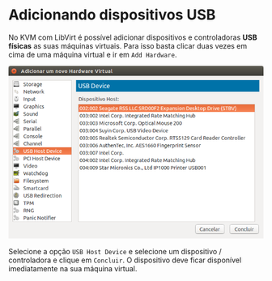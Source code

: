 Adicionando dispositivos USB
======

No KVM com LibVirt é possível adicionar dispositivos e controladoras 
**USB físicas** as suas máquinas virtuais. Para isso basta clicar duas
vezes em cima de uma máquina virtual e ir em `Add Hardware`.

![Virt Manager - USB](images/virt-manager14.png)

Selecione a opção `USB Host Device` e selecione um dispositivo /
controladora e clique em `Concluir`. O dispositivo deve ficar
disponível imediatamente na sua máquina virtual.